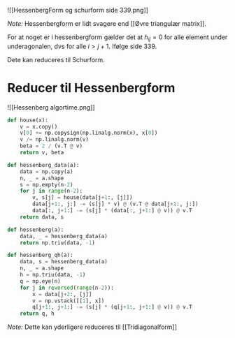 ![[HessenbergForm og schurform side 339.png]]

*Note:* Hessenbergform er lidt svagere end [[Øvre triangulær matrix]].

For at noget er i hessenbergform gælder det at $h_{ij}=0$ for alle element under underagonalen, dvs for alle $i>j+1$. Ifølge side 339.

Dete kan reduceres til Schurform.

# Reducer til Hessenbergform
![[Hessenberg algortime.png]]

``` Python
def house(x):
    v = x.copy()
    v[0] += np.copysign(np.linalg.norm(x), x[0])
    v /= np.linalg.norm(v)
    beta = 2 / (v.T @ v)
    return v, beta

def hessenberg_data(a):
    data = np.copy(a)
    n, _ = a.shape
    s = np.empty(n-2)
    for j in range(n-2):
        v, s[j] = house(data[j+1:, [j]])
        data[j+1:, j:] -= (s[j] * v) @ (v.T @ data[j+1:, j:])
        data[:, j+1:] -= (s[j] * (data[:, j+1:] @ v)) @ v.T
    return data, s

def hessenberg(a):
    data, _ = hessenberg_data(a)
    return np.triu(data, -1)

def hessenberg_qh(a):
    data, s = hessenberg_data(a)
    n, _ = a.shape
    h = np.triu(data, -1)
    q = np.eye(n)
    for j in reversed(range(n-2)):
        x = data[j+2:, [j]]
        v = np.vstack([[1], x])
        q[j+1:, j+1:] -= (s[j] * (q[j+1:, j+1:] @ v)) @ v.T
    return q, h
```

*Note:* Dette kan yderligere reduceres  til [[Tridiagonalform]]